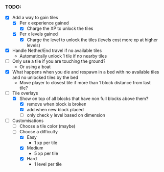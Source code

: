 ### TODO:

- [X] Add a way to gain tiles
    - [X] Per x experience gained
        - [X] Charge the XP to unlock the tiles
    - [X] Per x levels gained
        - [X] Charge the level to unlock the tiles (levels cost more xp at higher levels)
- [X] Handle Nether/End travel if no available tiles
    - Automatically unlock 1 tile if no nearby tiles
- [ ] Only use a tile if you are touching the ground?
    - Or using a boat
- [X] What happens when you die and respawn in a bed with no available tiles and no unlocked tiles by the bed
    - Move player to closest tile if more than 1 block distance from last tile?
- [ ] Tile overlays
    - [X] Show on top of all blocks that have non full blocks above them?
        - [X] remove when block is broken
        - [X] add when new block placed
        - [ ] only check y level based on dimension
- [ ] Customisations
    - [ ] Choose a tile color (maybe)
    - [ ] Choose a difficulty
        - [X] Easy
            - 1 xp per tile
        - [X] Medium
            - 5 xp per tile
        - [X] Hard
            - 1 level per tile